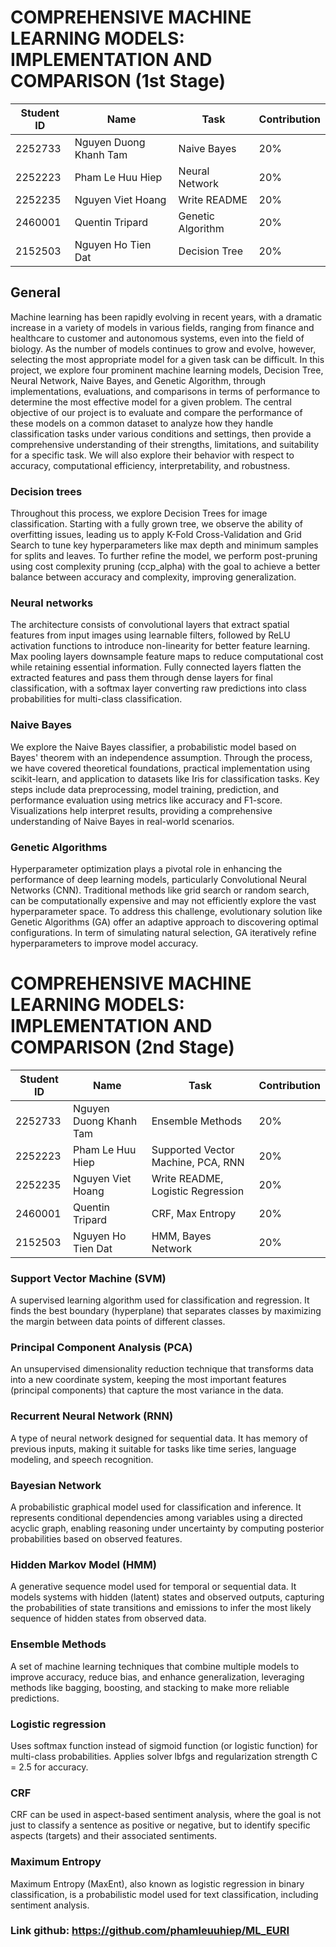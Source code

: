 # COMPREHENSIVE MACHINE LEARNING MODELS: IMPLEMENTATION AND COMPARISON (1st Stage) 

<div align='center'>

| **Student ID** | **Name** | **Task** | **Contribution** |
| -------------- | ---------------------- | --------------- | ----------------------- |
| 2252733        | Nguyen Duong Khanh Tam | Naive Bayes     |           20%           |
| 2252223        | Pham Le Huu Hiep       | Neural Network  |           20%           |
| 2252235        | Nguyen Viet Hoang      | Write README    |           20%           |
| 2460001        | Quentin Tripard        | Genetic Algorithm | 20% |
| 2152503        | Nguyen Ho Tien Dat     | Decision Tree   |           20%           |

</div>

## General
Machine learning has been rapidly evolving in recent years, with a dramatic increase in a variety of models in various fields, ranging from finance and healthcare to customer and autonomous systems, even into the field of biology. As the number of models continues to grow and evolve, however, selecting the most appropriate model for a given task can be difficult. In this project, we explore four prominent machine learning models, Decision Tree, Neural Network, Naive Bayes, and Genetic Algorithm, through implementations, evaluations, and comparisons in terms of performance to determine the most effective model for a given problem. The central objective of our project is to evaluate and compare the performance of these models on a common dataset to analyze how they handle classification tasks under various conditions and settings, then provide a comprehensive understanding of their strengths, limitations, and suitability for a specific task. We will also explore their behavior with respect to accuracy, computational efficiency, interpretability, and robustness.

### Decision trees
Throughout this process, we explore Decision Trees for image classification. Starting with a fully grown tree, we observe the ability of overfitting issues, leading us to apply K-Fold Cross-Validation and Grid Search to tune key hyperparameters like max depth and minimum samples for splits and leaves. To further refine the model, we perform post-pruning using cost complexity pruning (ccp_alpha) with the goal to achieve a better balance between accuracy and complexity, improving generalization.

### Neural networks
The architecture consists of convolutional layers that extract spatial features from input images using learnable filters, followed by ReLU activation functions to introduce non-linearity for better feature learning. Max pooling layers downsample feature maps to reduce computational cost while retaining essential information. Fully connected layers flatten the extracted features and pass them through dense layers for final classification, with a softmax layer converting raw predictions into class probabilities for multi-class classification.

### Naive Bayes
We explore the Naive Bayes classifier, a probabilistic model based on Bayes' theorem with an independence assumption. Through the process, we have covered theoretical foundations, practical implementation using scikit-learn, and application to datasets like Iris for classification tasks. Key steps include data preprocessing, model training, prediction, and performance evaluation using metrics like accuracy and F1-score. Visualizations help interpret results, providing a comprehensive understanding of Naive Bayes in real-world scenarios.

### Genetic Algorithms
Hyperparameter optimization plays a pivotal role in enhancing the performance of deep learning models, particularly Convolutional Neural Networks (CNN). Traditional methods like grid search or random search, can be computationally expensive and may not efficiently explore the vast hyperparameter space. To address this challenge, evolutionary solution like Genetic Algorithms (GA) offer an adaptive approach to discovering optimal configurations. In term of simulating natural selection, GA iteratively refine hyperparameters to improve model accuracy. 


# COMPREHENSIVE MACHINE LEARNING MODELS: IMPLEMENTATION AND COMPARISON (2nd Stage) 

<div align='center'>

| **Student ID** | **Name** | **Task** | **Contribution** |
| -------------- | ---------------------- | --------------- | ----------------------- |
| 2252733        | Nguyen Duong Khanh Tam | Ensemble Methods     |           20%           |
| 2252223        | Pham Le Huu Hiep       | Supported Vector Machine, PCA, RNN  |           20%           |
| 2252235        | Nguyen Viet Hoang      | Write README, Logistic Regression    |           20%           |
| 2460001        | Quentin Tripard        | CRF, Max Entropy | 20% |
| 2152503        | Nguyen Ho Tien Dat     | HMM, Bayes Network   |           20%           |

</div>

### Support Vector Machine (SVM)
A supervised learning algorithm used for classification and regression. It finds the best boundary (hyperplane) that separates classes by maximizing the margin between data points of different classes.

### Principal Component Analysis (PCA)
An unsupervised dimensionality reduction technique that transforms data into a new coordinate system, keeping the most important features (principal components) that capture the most variance in the data.

### Recurrent Neural Network (RNN)
A type of neural network designed for sequential data. It has memory of previous inputs, making it suitable for tasks like time series, language modeling, and speech recognition.

### Bayesian Network
A probabilistic graphical model used for classification and inference. It represents conditional dependencies among variables using a directed acyclic graph, enabling reasoning under uncertainty by computing posterior probabilities based on observed features.

### Hidden Markov Model (HMM)
A generative sequence model used for temporal or sequential data. It models systems with hidden (latent) states and observed outputs, capturing the probabilities of state transitions and emissions to infer the most likely sequence of hidden states from observed data.

### Ensemble Methods  
A set of machine learning techniques that combine multiple models to improve accuracy, reduce bias, and enhance generalization, leveraging methods like bagging, boosting, and stacking to make more reliable predictions.

### Logistic regression
Uses softmax function instead of sigmoid function (or logistic function) for multi-class probabilities. Applies solver lbfgs and regularization strength C = 2.5 for accuracy.

### CRF 
CRF can be used in aspect-based sentiment analysis, where the goal is not just to classify a sentence as positive or negative, but to identify specific aspects (targets) and their associated sentiments.

### Maximum Entropy
Maximum Entropy (MaxEnt), also known as logistic regression in binary classification, is a probabilistic model used for text classification, including sentiment analysis.

### Link github: https://github.com/phamleuuhiep/ML_EURI
